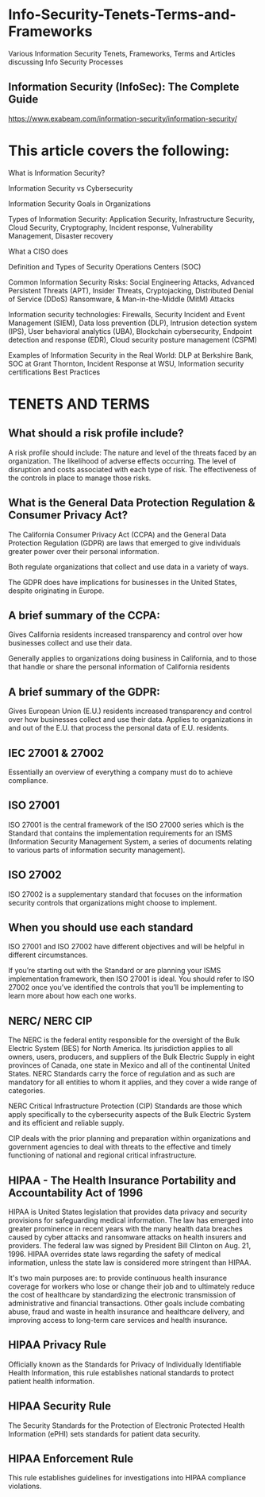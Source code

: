 # Info-Security-Tenets-Terms-and-Frameworks
Various Information Security Tenets, Frameworks, Terms and Articles discussing Info Security Processes 

## Information Security (InfoSec): The Complete Guide

https://www.exabeam.com/information-security/information-security/

# This article covers the following:

What is Information Security?

Information Security vs Cybersecurity

Information Security Goals in Organizations

Types of Information Security: Application Security, Infrastructure Security, Cloud Security, Cryptography, Incident response, Vulnerability Management, Disaster recovery

What a CISO does

Definition and Types of Security Operations Centers (SOC)

Common Information Security Risks: Social Engineering Attacks, Advanced Persistent Threats (APT), Insider Threats, Cryptojacking, Distributed Denial of Service (DDoS)
Ransomware, & Man-in-the-Middle (MitM) Attacks

Information security technologies: Firewalls, Security Incident and Event Management (SIEM), Data loss prevention (DLP), Intrusion detection system (IPS),
User behavioral analytics (UBA), Blockchain cybersecurity, Endpoint detection and response (EDR), Cloud security posture management (CSPM)

Examples of Information Security in the Real World: DLP at Berkshire Bank, SOC at Grant Thornton, Incident Response at WSU, Information security certifications
Best Practices

# TENETS AND TERMS 

## What should a risk profile include?
A risk profile should include:
The nature and level of the threats faced by an organization.
The likelihood of adverse effects occurring.
The level of disruption and costs associated with each type of risk.
The effectiveness of the controls in place to manage those risks.

## What is the General Data Protection Regulation & Consumer Privacy Act?
The California Consumer Privacy Act (CCPA) and the General Data Protection Regulation (GDPR) are laws that emerged to give individuals greater power over their personal information. 

Both regulate organizations that collect and use data in a variety of ways.

The GDPR does have implications for businesses in the United States, despite originating in Europe. 

## A brief summary of the CCPA:
Gives California residents increased transparency and control over how businesses collect and use their data.

Generally applies to organizations doing business in California, and to those that handle or share the personal information of California residents

## A brief summary of the GDPR:
Gives European Union (E.U.) residents increased transparency and control over how businesses collect and use their data.
Applies to organizations in and out of the E.U. that process the personal data of E.U. residents.

## IEC 27001 & 27002 
Essentially an overview of everything a company must do to achieve compliance.

## ISO 27001
ISO 27001 is the central framework of the ISO 27000 series which is the Standard that contains the implementation requirements for an ISMS (Information Security Management System, a series of documents relating to various parts of information security management).

## ISO 27002
ISO 27002 is a supplementary standard that focuses on the information security controls that organizations might choose to implement.

## When you should use each standard
ISO 27001 and ISO 27002 have different objectives and will be helpful in different circumstances.

If you’re starting out with the Standard or are planning your ISMS implementation framework, then ISO 27001 is ideal. You should refer to ISO 27002 once you’ve identified the controls that you’ll be implementing to learn more about how each one works.

## NERC/ NERC CIP
The NERC is the federal entity responsible for the oversight of the Bulk Electric System (BES) for North America. Its jurisdiction applies to all owners, users, producers, and suppliers of the Bulk Electric Supply in eight provinces of Canada, one state in Mexico and all of the continental United States. NERC Standards carry the force of regulation and as such are mandatory for all entities to whom it applies, and they cover a wide range of categories. 

NERC Critical Infrastructure Protection (CIP) Standards are those which apply specifically to the cybersecurity aspects of the Bulk Electric System and its efficient and reliable supply. 

CIP deals with the prior planning and preparation within organizations and government agencies to deal with threats to the effective and timely functioning of national and regional critical infrastructure. 

## HIPAA - The Health Insurance Portability and Accountability Act of 1996
HIPAA is United States legislation that provides data privacy and security provisions for safeguarding medical information. The law has emerged into greater prominence in recent years with the many health data breaches caused by cyber attacks and ransomware attacks on health insurers and providers. The federal law was signed by President Bill Clinton on Aug. 21, 1996. HIPAA overrides state laws regarding the safety of medical information, unless the state law is considered more stringent than HIPAA.

It's two main purposes are: to provide continuous health insurance coverage for workers who lose or change their job and to ultimately reduce the cost of healthcare by standardizing the electronic transmission of administrative and financial transactions. Other goals include combating abuse, fraud and waste in health insurance and healthcare delivery, and improving access to long-term care services and health insurance.

## HIPAA Privacy Rule 
Officially known as the Standards for Privacy of Individually Identifiable Health Information, this rule establishes national standards to protect patient health information.

## HIPAA Security Rule
The Security Standards for the Protection of Electronic Protected Health Information (ePHI) sets standards for patient data security.

## HIPAA Enforcement Rule 
This rule establishes guidelines for investigations into HIPAA compliance violations.
